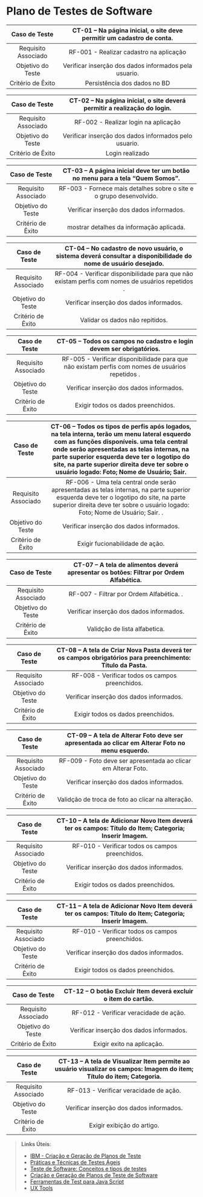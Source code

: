 # Plano de Testes de Software


| **Caso de Teste** 	| **CT-01 – Na página inicial, o site deve permitir um cadastro de conta.** 	|
|:---:	|:---:	|
|	Requisito Associado 	| RF-001 - Realizar cadastro na aplicação |
| Objetivo do Teste 	| Verificar inserção dos dados informados pela usuario. |
|Critério de Êxito | Persistência dos dados no BD  |
 
| **Caso de Teste** 	| **CT-02 – Na página inicial, o site deverá permitir a realização do login.** 	   |
|:---:	|:---:	|
|	Requisito Associado 	| RF-002 - Realizar login na aplicação |
| Objetivo do Teste 	| Verificar inserção dos dados informados pelo usuario. |
|Critério de Êxito | Login realizado  |

| **Caso de Teste** 	| **CT-03 – A página inicial deve ter um botão no menu para a tela “Quem Somos”.** 	   |
|:---:	|:---:	|
|	Requisito Associado 	| RF-003 - Fornece mais detalhes sobre o site e o grupo desenvolvido. |
| Objetivo do Teste 	| Verificar inserção dos dados informados. |
|Critério de Êxito | mostrar detalhes da informação aplicada.  |

| **Caso de Teste** 	| **CT-04 – No cadastro de novo usuário, o sistema deverá consultar a disponibilidade do nome de usuário desejado.** 	   |
|:---:	|:---:	|
|	Requisito Associado 	| RF-004 -  Verificar disponibilidade para que não existam perfis com nomes de usuários repetidos . |
| Objetivo do Teste 	| Verificar inserção dos dados informados. |
|Critério de Êxito | Validar os dados não repitidos.  |

| **Caso de Teste** 	| **CT-05 – Todos os campos no cadastro e login devem ser obrigatórios.** 	   |
|:---:	|:---:	|
|	Requisito Associado 	| RF-005 -  Verificar disponibilidade para que não existam perfis com nomes de usuários repetidos . |
| Objetivo do Teste 	| Verificar inserção dos dados informados. |
|Critério de Êxito | Exigir todos os dados preenchidos.  |

| **Caso de Teste** 	| **CT-06 – Todos os tipos de perfis após logados, na tela interna, terão um menu lateral esquerdo com as funções disponíveis. uma tela central onde serão apresentadas as telas internas, na parte superior esquerda deve ter o logotipo do site, na parte superior direita deve ter sobre o usuário logado: Foto; Nome de Usuário; Sair.** 	   |
|:---:	|:---:	|
|	Requisito Associado 	| RF-006 - Uma tela central onde serão apresentadas as telas internas, na parte superior esquerda deve ter o logotipo do site, na parte superior direita deve ter sobre o usuário logado: Foto; Nome de Usuário; Sair.   . |
| Objetivo do Teste 	| Verificar inserção dos dados informados. |
|Critério de Êxito | Exigir fucionabilidade de ação.  |

| **Caso de Teste** 	| **CT-07 – A tela de alimentos deverá apresentar os botões: Filtrar por Ordem Alfabética.** 	   |
|:---:	|:---:	|
|	Requisito Associado 	| RF-007 - Filtrar por Ordem Alfabética.  . |
| Objetivo do Teste 	| Verificar inserção dos dados informados. |
|Critério de Êxito | Validção de lista alfabetica.  |

| **Caso de Teste** 	| **CT-08 – A tela de Criar Nova Pasta deverá ter os campos obrigatórios para preenchimento: Título da Pasta.** 	   |
|:---:	|:---:	|
|	Requisito Associado 	| RF-008 - Verificar todos os campos preenchidos. |
| Objetivo do Teste 	| Verificar inserção dos dados informados. |
|Critério de Êxito | Exigir todos os dados preenchidos.  |

| **Caso de Teste** 	| **CT-09 – A tela de Alterar Foto deve ser apresentada ao clicar em Alterar Foto no menu esquerdo.** 	   |
|:---:	|:---:	|
|	Requisito Associado 	| RF-009 - Foto deve ser apresentada ao clicar em Alterar Foto. |
| Objetivo do Teste 	| Verificar inserção dos dados informados. |
|Critério de Êxito | Validção de troca de foto ao clicar na alteração.  |

| **Caso de Teste** 	| **CT-10 – A tela de Adicionar Novo Item deverá ter os campos: Título do Item; Categoria; Inserir Imagem.** 	   |
|:---:	|:---:	|
|	Requisito Associado 	| RF-010 - Verificar todos os campos preenchidos. |
| Objetivo do Teste 	| Verificar inserção dos dados informados. |
|Critério de Êxito | Exigir todos os dados preenchidos.  |

| **Caso de Teste** 	| **CT-11 – A tela de Adicionar Novo Item deverá ter os campos: Título do Item; Categoria; Inserir Imagem.** 	   |
|:---:	|:---:	|
|	Requisito Associado 	| RF-010 - Verificar todos os campos preenchidos. |
| Objetivo do Teste 	| Verificar inserção dos dados informados. |
|Critério de Êxito | Exigir todos os dados preenchidos.  |

| **Caso de Teste** 	| **CT-12 – O botão Excluir Item deverá excluir o item do cartão.** 	   |
|:---:	|:---:	|
|	Requisito Associado 	| RF-012 - Verificar veracidade de ação. |
| Objetivo do Teste 	| Verificar inserção dos dados informados. |
|Critério de Êxito | Exigir exito na aplicação.  |

| **Caso de Teste** 	| **CT-13 – A tela de Visualizar Item permite ao usuário visualizar os campos: Imagem do item; Título do item; Categoria.** 	   |
|:---:	|:---:	|
|	Requisito Associado 	| RF-013 - Verificar veracidade de ação. |
| Objetivo do Teste 	| Verificar inserção dos dados informados. |
|Critério de Êxito | Exigir exibição do artigo.  |



 
> **Links Úteis**:
> - [IBM - Criação e Geração de Planos de Teste](https://www.ibm.com/developerworks/br/local/rational/criacao_geracao_planos_testes_software/index.html)
> - [Práticas e Técnicas de Testes Ágeis](http://assiste.serpro.gov.br/serproagil/Apresenta/slides.pdf)
> -  [Teste de Software: Conceitos e tipos de testes](https://blog.onedaytesting.com.br/teste-de-software/)
> - [Criação e Geração de Planos de Teste de Software](https://www.ibm.com/developerworks/br/local/rational/criacao_geracao_planos_testes_software/index.html)
> - [Ferramentas de Test para Java Script](https://geekflare.com/javascript-unit-testing/)
> - [UX Tools](https://uxdesign.cc/ux-user-research-and-user-testing-tools-2d339d379dc7)
